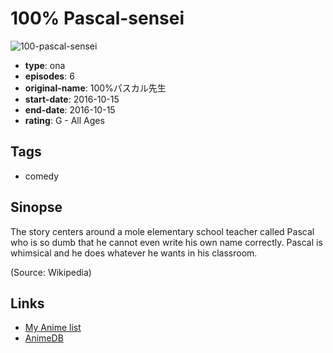 # 100% Pascal-sensei

![100-pascal-sensei](https://cdn.myanimelist.net/images/anime/11/85447.jpg)

-   **type**: ona
-   **episodes**: 6
-   **original-name**: 100%パスカル先生
-   **start-date**: 2016-10-15
-   **end-date**: 2016-10-15
-   **rating**: G - All Ages

## Tags

-   comedy

## Sinopse

The story centers around a mole elementary school teacher called Pascal who is so dumb that he cannot even write his own name correctly. Pascal is whimsical and he does whatever he wants in his classroom.

(Source: Wikipedia)

## Links

-   [My Anime list](https://myanimelist.net/anime/35447/100_Pascal-sensei)
-   [AnimeDB](http://anidb.info/perl-bin/animedb.pl?show=anime&aid=13560)
